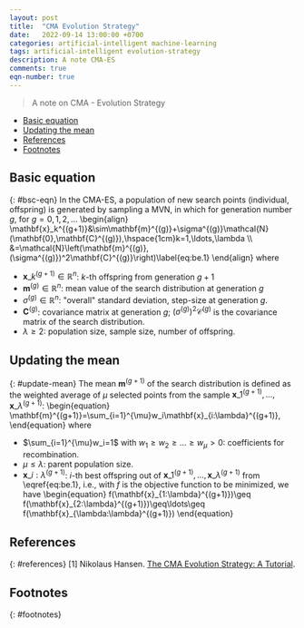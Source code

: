 ```yaml
---
layout: post
title:  "CMA Evolution Strategy"
date:   2022-09-14 13:00:00 +0700
categories: artificial-intelligent machine-learning
tags: artificial-intelligent evolution-strategy
description: A note CMA-ES
comments: true
eqn-number: true
---
```

> A note on CMA - Evolution Strategy
<!-- excerpt-end -->

- [Basic equation](#bsc-eqn)
- [Updating the mean](#update-mean)
- [References](#references)
- [Footnotes](#footnotes)

## Basic equation
{: #bsc-eqn}
In the CMA-ES, a population of new search points (individual, offspring) is generated by sampling a MVN, in which for generation number $g$, for $g=0,1,2,\ldots$
\begin{align}
\mathbf{x}\_k^{(g+1)}&\sim\mathbf{m}^{(g)}+\sigma^{(g)}\mathcal{N}(\mathbf{0},\mathbf{C}^{(g)}),\hspace{1cm}k=1,\ldots,\lambda \\\\ &=\mathcal{N}\left(\mathbf{m}^{(g)},(\sigma^{(g)})^2\mathbf{C}^{(g)}\right)\label{eq:be.1}
\end{align}
where
- $\mathbf{x}\_k^{(g+1)}\in\mathbb{R}^n$: $k$-th offspring from generation $g+1$
- $\mathbf{m}^{(g)}\in\mathbb{R}^n$: mean value of the search distribution at generation $g$
- $\sigma^{(g)}\in\mathbb{R}^n$: "overall" standard deviation, step-size at generation $g$.
- $\mathbf{C}^{(g)}$: covariance matrix at generation $g$; $(\sigma^{(g)})^2\mathcal{C}^{(g)}$ is the covariance matrix of the search distribution.
- $\lambda\geq 2$: population size, sample size, number of offspring. 

## Updating the mean
{: #update-mean}
The mean $\mathbf{m}^{(g+1)}$ of the search distribution is defined as the weighted average of $\mu$ selected points from the sample $\mathbf{x}\_1^{(g+1)},\ldots,\mathbf{x}\_\lambda^{(g+1)}$:
\begin{equation}
\mathbf{m}^{(g+1)}=\sum_{i=1}^{\mu}w_i\mathbf{x}\_{i:\lambda}^{(g+1)},
\end{equation}
where
- $\sum_{i=1}^{\mu}w_i=1$ with $w_1\geq w_2\geq\ldots\geq w_\mu>0$: coefficients for recombination.
- $\mu\leq\lambda$: parent population size.
- $\mathbf{x}\_{i:\lambda}^{(g+1)}$: $i$-th best offspring out of $\mathbf{x}\_1^{(g+1)},\ldots,\mathbf{x}\_\lambda^{(g+1)}$ from \eqref{eq:be.1}, i.e., with $f$ is the objective function to be minimized, we have
\begin{equation}
f(\mathbf{x}\_{1:\lambda}^{(g+1)})\geq f(\mathbf{x}\_{2:\lambda}^{(g+1)})\geq\ldots\geq f(\mathbf{x}\_{\lambda:\lambda}^{(g+1)})
\end{equation}

## References
{: #references}
[1] Nikolaus Hansen. [The CMA Evolution Strategy: A Tutorial](#https://arxiv.org/abs/1604.00772). 

## Footnotes
{: #footnotes}
